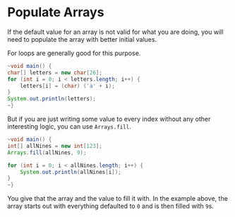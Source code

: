 # Populate Arrays

If the default value for an array is not valid for what you are doing,
you will need to populate the array with better initial values.

For loops are generally good for this purpose.

```java
~void main() {
char[] letters = new char[26];
for (int i = 0; i < letters.length; i++) {
    letters[i] = (char) ('a' + i);
}
System.out.println(letters);
~}
```

But if you are just writing some value to every index
without any other interesting logic, you can use `Arrays.fill`.

```java
~void main() {
int[] allNines = new int[123];
Arrays.fill(allNines, 9);

for (int i = 0; i < allNines.length; i++) {
    System.out.println(allNines[i]);
}
~}
```

You give that the array and the value to fill it with. In the example above, the array starts
out with everything defaulted to `0` and is then filled with `9`s.
